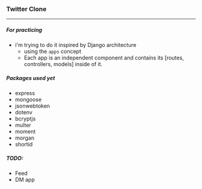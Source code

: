### Twitter Clone
-----------------
##### For practicing

- i'm trying to do it inspired by Django architecture
    - using the `apps` concept
    - Each app is an independent component and contains its [routes, controllers, models] inside of it.


##### Packages used yet
- express
- mongoose
- jsonwebtoken
- dotenv
- bcryptjs
- multer
- moment
- morgan
- shortid

##### TODO:
- Feed
- DM app
